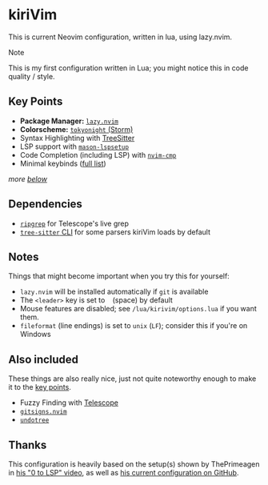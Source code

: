 # kiriVim

This is current Neovim configuration, written in lua, using lazy.nvim.

> [!NOTE]
> This is my first configuration written in Lua; you might notice this in code
> quality / style.

## Key Points

- **Package Manager:** [`lazy.nvim`](https://github.com/folke/lazy.nvim)
- **Colorscheme:** [`tokyonight` (Storm)](https://github.com/folke/tokyonight.nvim)
- Syntax Highlighting with [TreeSitter](https://github.com/nvim-treesitter/nvim-treesitter)
- LSP support with [`mason-lspsetup`](https://github.com/williamboman/mason-lspconfig.nvim)
- Code Completion (including LSP) with [`nvim-cmp`](https://github.com/hrsh7th/nvim-cmp)
- Minimal keybinds ([full list](/keybinds.md))

*more [below](#also-included)*

## Dependencies

- [`ripgrep`](https://github.com/BurntSushi/ripgrep) for Telescope's live grep
- [`tree-sitter` CLI](https://github.com/tree-sitter/tree-sitter/blob/master/cli/README.md)
  for some parsers kiriVim loads by default

## Notes

Things that might become important when you try this for yourself:

- `lazy.nvim` will be installed automatically if `git` is available
- The `<leader>` key is set to ` ` (space) by default
- Mouse features are disabled; see `/lua/kirivim/options.lua` if you want them.
- `fileformat` (line endings) is set to `unix` (`LF`); consider this if you're on Windows

## Also included

These things are also really nice, just not quite noteworthy enough to make it
to the [key points](#key-points).

- Fuzzy Finding with [Telescope](https://github.com/nvim-telescope/telescope.nvim)
- [`gitsigns.nvim`](https://github.com/lewis6991/gitsigns.nvim)
- [`undotree`](https://github.com/mbbill/undotree)

## Thanks

This configuration is heavily based on the setup(s) shown by ThePrimeagen in
[his "0 to LSP" video](https://youtu.be/watch?v=w7i4amO_zaE), as well as
[his current configuration on GitHub](https://github.com/ThePrimeagen/neovimrc).
